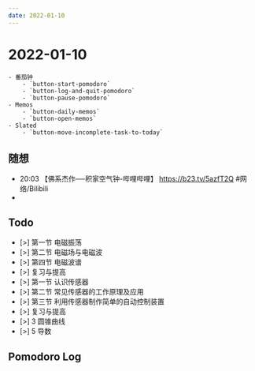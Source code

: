 ```yaml
---
date: 2022-01-10
---
```


# 2022-01-10

````ad-kanban
- 番茄钟
	- `button-start-pomodoro`
	- `button-log-and-quit-pomodoro`
	- `button-pause-pomodoro`
- Memos
	- `button-daily-memos`
	- `button-open-memos`
- Slated
	- `button-move-incomplete-task-to-today`
````

## 随想
- 20:03 【佛系杰作──积家空气钟-哔哩哔哩】 https://b23.tv/5azfT2Q #网络/Bilibili
- 

## Todo
- [>] 第一节 电磁振荡
- [>] 第二节 电磁场与电磁波
- [>] 第四节 电磁波谱
- [>] 复习与提高
- [>] 第一节 认识传感器
- [>] 第二节 常见传感器的工作原理及应用
- [>] 第三节 利用传感器制作简单的自动控制装置
- [>] 复习与提高
- [>] 3 圆锥曲线
- [>] 5 导数

## Pomodoro Log